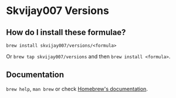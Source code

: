 # Skvijay007 Versions

## How do I install these formulae?

`brew install skvijay007/versions/<formula>`

Or `brew tap skvijay007/versions` and then `brew install <formula>`.

## Documentation

`brew help`, `man brew` or check [Homebrew's documentation](https://docs.brew.sh).
